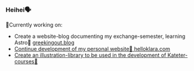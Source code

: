### Heihei🗣

🔭Currently working on:
- Create a website-blog documenting my exchange-semester, learning Astro🦑 <a href="https://greekingout.blog">greekingout.blog
- Continue development of my personal website🧃 <a href="https://www.helloklara.com">helloklara.com
- Create an illustration-library to be used in the development of Kateter-courses📐


<!--
**klarawust/klarawust** is a ✨ _special_ ✨ repository because its `README.md` (this file) appears on your GitHub profile.

Here are some ideas to get you started:

- 🔭 I’m currently working on ...
- 🌱 I’m currently learning ...
- 👯 I’m looking to collaborate on ...
- 🤔 I’m looking for help with ...
- 💬 Ask me about ...
- 📫 How to reach me: ...
- 😄 Pronouns: ...
- ⚡ Fun fact: ...
-->
